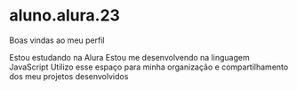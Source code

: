 # aluno.alura.23
Boas vindas ao meu perfil 

Estou estudando na Alura
Estou me desenvolvendo na linguagem JavaScript
Utilizo esse espaço para minha organização e compartilhamento dos meu projetos desenvolvidos

